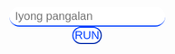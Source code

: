 <html>
<body>
<center>
<input type="text" placeholder="&nbsp;Iyong pangalan" id="name">
<br>
<input type="button" value="RUN" onClick="testing();">
</center>
<style type="text/css">
center {
  margin-top: 300px;
}
input[type="button"] {
  color: rgb(0,64,255);
  background-color: white;
  border-color: rgb(0,64,255);
  font-size: 20px;
  border-radius: 20px;
  padding: 2px;
}
input[type="text"] {
  background-color: white;
  border-top: none;
  border-left: none;
  border-right: none;
  border-color: rgb(0,64,255);
  font-size: 20px;
  border-radius: 20px;
  padding: 5px;
}
</style>
<script type="text/javascript">
function testing() {
  var nam = document.getElementById("name").value;
  if (nam.length >= 1) {
    var num = Math.floor(Math.random() * 100) + 1;
    alert(nam + " Is " + num + "% Handsome\n" + checks(num));
  } else {
    alert("Bawal ang blangko be!");
  }
}
function checks(num) {
  if (num >= 40 && num <= 60) {
    return "Satingin ko ikaw ay normal";
  }
  else if (num <= 40 && num >= 0) {
    return "Pasensya be ikaw ay panget";
  }
  else if (num >= 60 && num <= 100) {
    return "Napaka super CUTE mo!";
  }
  else {
    return "HMMMM...";
  }
}
</script>
</body>
</html>
